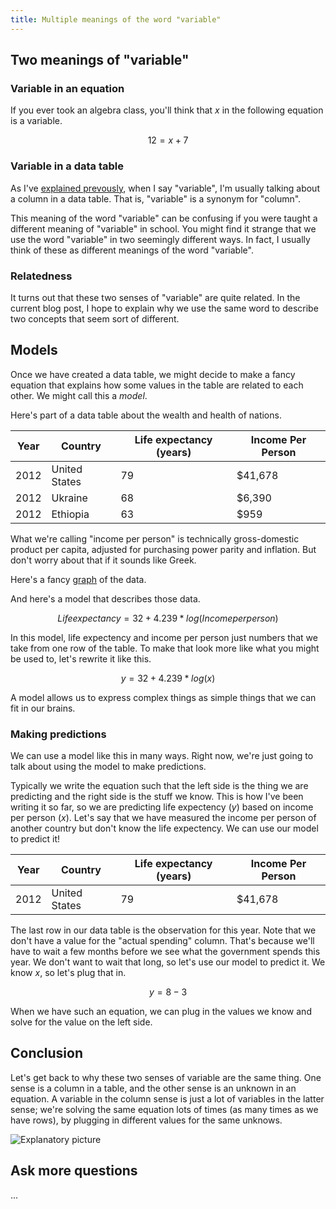 ```yaml
---
title: Multiple meanings of the word "variable"
---
```

## Two meanings of "variable"

### Variable in an equation
If you ever took an algebra class, you'll think that
*x* in the following equation is a variable.

$$12 = x + 7$$

### Variable in a data table
As I've [explained prevously](/!/table-words), when I say "variable",
I'm usually talking about a column in a data table. That is, "variable"
is a synonym for "column".

This meaning of the word "variable" can be confusing if you were taught
a different meaning of "variable" in school. You might find it strange that
we use the word "variable" in two seemingly different ways. In fact,
I usually think of these as different meanings of the word "variable".

### Relatedness
It turns out that these two senses of "variable" are quite related.
In the current blog post, I hope to explain why we use the same word to
describe two concepts that seem sort of different.

## Models
Once we have created a data table, we might decide to make a fancy equation that
explains how some values in the table are related to each other. We might call
this a *model*.

Here's part of a data table about the wealth and health of nations.

Year | Country | Life expectancy (years) | Income Per Person
---- | ------- | ----------------------- | -----------------
2012 | United States                | 79 | $41,678
2012 | Ukraine                      | 68 |  $6,390
2012 | Ethiopia                     | 63 |    $959

What we're calling "income per person" is technically gross-domestic product per
capita, adjusted for purchasing power parity and inflation. But don't worry about
that if it sounds like Greek.

Here's a fancy [graph](http://www.gapminder.org/world/#$majorMode=chart$is;shi=t;ly=2003;lb=f;il=t;fs=11;al=30;stl=t;st=t;nsl=t;se=t$wst;tts=C$ts;sp=5.59290322580644;ti=2012$zpv;v=0$inc_x;mmid=XCOORDS;iid=phAwcNAVuyj1jiMAkmq1iMg;by=ind$inc_y;mmid=YCOORDS;iid=phAwcNAVuyj2tPLxKvvnNPA;by=ind$inc_s;uniValue=8.21;iid=phAwcNAVuyj0XOoBL_n5tAQ;by=ind$inc_c;uniValue=255;gid=CATID0;by=grp$map_x;scale=log;dataMin=283;dataMax=110808$map_y;scale=lin;dataMin=18;dataMax=87$map_s;sma=49;smi=2.65$cd;bd=0$inds=;example=75)
of the data.

And here's a model that describes those data.

<!-- 
lm(formula = c(79, 68, 63) ~ log(c(41678, 6390, 959)))
lm(formula = c(79, 68, 63) ~ log10(c(41678, 6390, 959)))
-->

$$Life expectancy = 32 + 4.239 * log\left(Income per person\right)$$

In this model, life expectency and income per person
just numbers that we take from one row of the table.
To make that look more like what you might be used to, let's
rewrite it like this.

$$y = 32 + 4.239 * log\left(x\right)$$

A model allows us to express complex things as simple things that
we can fit in our brains.


### Making predictions
We can use a model like this in many ways.
Right now, we're just going to talk about using the model to make
predictions.

Typically we write the equation such that the left side is the thing
we are predicting and the right side is the stuff we know. This is
how I've been writing it so far, so we are predicting life expectency
(*y*) based on income per person (*x*). Let's say that we have measured
the income per person of another country but don't know the life
expectency. We can use our model to predict it!

Year | Country | Life expectancy (years) | Income Per Person
---- | ------- | ----------------------- | -----------------
2012 | United States                | 79 | $41,678

The last row in our data table is the observation for this year.
Note that we don't have a value for the "actual spending" column.
That's because we'll have to wait a few months before we see what
the government spends this year. We don't want to wait that long,
so let's use our model to predict it. We know *x*, so let's plug
that in.

<!-- maybe switch this for something simpler, like inmates in jail next month -->

$$y = 8 - 3 $$

When we have such an equation, we can plug in the values we know
and solve for the value on the left side.

## Conclusion
Let's get back to why these two senses of variable are the same
thing. One sense is a column in a table, and the other sense is
an unknown in an equation. A variable in the column sense is just
a lot of variables in the latter sense; we're solving the same
equation lots of times (as many times as we have rows), by
plugging in different values for the same unknows.

![Explanatory picture]()

## Ask more questions
...
